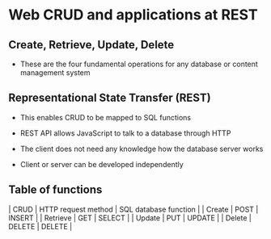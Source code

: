 # Web CRUD and applications at REST

## Create, Retrieve, Update, Delete

- These are the four fundamental operations for any database or content management system

## Representational State Transfer (REST)

- This enables CRUD to be mapped to SQL functions

- REST API allows JavaScript to talk to a database through HTTP

- The client does not need any knowledge how the database server works

- Client or server can be developed independently

## Table of functions

| CRUD     | HTTP request method | SQL database function |
| Create   | POST                | INSERT                |
| Retrieve | GET                 | SELECT                |
| Update   | PUT                 | UPDATE                |
| Delete   | DELETE              | DELETE                |